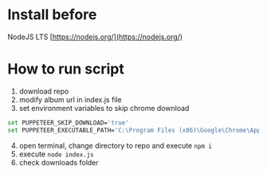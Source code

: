 # Install before
NodeJS LTS [https://nodejs.org/](https://nodejs.org/)

# How to run script
1. download repo
2. modify album url in index.js file
3. set environment variables to skip chrome download
```bash
set PUPPETEER_SKIP_DOWNLOAD='true'
set PUPPETEER_EXECUTABLE_PATH='C:\Program Files (x86)\Google\Chrome\Application\chrome.exe'
```
4. open terminal, change directory to repo and execute `npm i`
5. execute `node index.js`
6. check downloads folder
